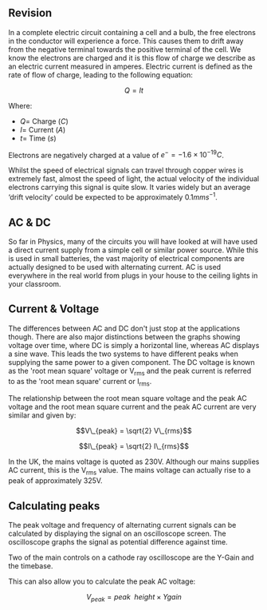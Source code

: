 ## Revision
In a complete electric circuit containing a cell and a bulb, the free electrons in the conductor will experience a force. This causes them to drift away from the negative terminal towards the positive terminal of the cell. We know the electrons are charged and it is this flow of charge we describe as an electric current measured in amperes. Electric current is defined as the rate of flow of charge, leading to the following equation:

$$Q = It$$

Where:
- $Q =$ Charge ($C$)
- $I =$ Current ($A$)
- $t =$ Time ($s$)

Electrons are negatively charged at a value of $e^-=-1.6\times10^{-19}C$.

<!-- e<sup>-</sup> = -1.6x10<sup>-19</sup>C -->

Whilst the speed of electrical signals can travel through copper wires is extremely fast, almost the speed of light, the actual velocity of the individual electrons carrying this signal is quite slow. It varies widely but an average ‘drift velocity’ could be expected to be approximately $0.1mm s^{-1}$.

## AC & DC
So far in Physics, many of the circuits you will have looked at will have used a direct current supply from a simple cell or similar power source. While this is used in small batteries, the vast majority of electrical components are actually designed to be used with alternating current. AC is used everywhere in the real world from plugs in your house to the ceiling lights in your classroom.

## Current & Voltage
The differences between AC and DC don't just stop at the applications though. There are also major distinctions between the graphs showing voltage over time, where DC is simply a horizontal line, whereas AC displays a sine wave. This leads the two systems to have different peaks when supplying the same power to a given component. The DC voltage is known as the 'root mean square' voltage or V<sub>rms</sub> and the peak current is referred to as the 'root mean square' current or I<sub>rms</sub>.

<!--Insert AC/DC graph-->

The relationship between the root mean square voltage and the peak AC voltage and the root mean square current and the peak AC current are very similar and given by:

$$V\_{peak} = \sqrt{2} V\_{rms}$$

$$I\_{peak} = \sqrt{2} I\_{rms}$$

In the UK, the mains voltage is quoted as 230V. Although our mains supplies AC current, this is the V<sub>rms</sub> value. The mains voltage can actually rise to a peak of approximately 325V.

## Calculating peaks
The peak voltage and frequency of alternating current signals can be calculated by displaying the signal on an oscilloscope screen. The oscilloscope graphs the signal as potential difference against time.

Two of the main controls on a cathode ray oscilloscope are the Y-Gain and the timebase.

<!--Insert interactive activity with live graph and sliders-->

This can also allow you to calculate the peak AC voltage:

$$V_{peak} = peak \enspace height \times Y gain$$

